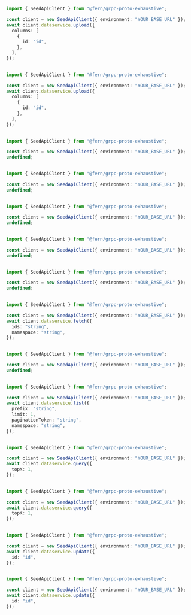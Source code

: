 ```typescript
import { SeedApiClient } from "@fern/grpc-proto-exhaustive";

const client = new SeedApiClient({ environment: "YOUR_BASE_URL" });
await client.dataservice.upload({
  columns: [
    {
      id: "id",
    },
  ],
});
 
```                        


```typescript
import { SeedApiClient } from "@fern/grpc-proto-exhaustive";

const client = new SeedApiClient({ environment: "YOUR_BASE_URL" });
await client.dataservice.upload({
  columns: [
    {
      id: "id",
    },
  ],
});
 
```                        


```typescript
import { SeedApiClient } from "@fern/grpc-proto-exhaustive";

const client = new SeedApiClient({ environment: "YOUR_BASE_URL" });
undefined;
 
```                        


```typescript
import { SeedApiClient } from "@fern/grpc-proto-exhaustive";

const client = new SeedApiClient({ environment: "YOUR_BASE_URL" });
undefined;
 
```                        


```typescript
import { SeedApiClient } from "@fern/grpc-proto-exhaustive";

const client = new SeedApiClient({ environment: "YOUR_BASE_URL" });
undefined;
 
```                        


```typescript
import { SeedApiClient } from "@fern/grpc-proto-exhaustive";

const client = new SeedApiClient({ environment: "YOUR_BASE_URL" });
undefined;
 
```                        


```typescript
import { SeedApiClient } from "@fern/grpc-proto-exhaustive";

const client = new SeedApiClient({ environment: "YOUR_BASE_URL" });
undefined;
 
```                        


```typescript
import { SeedApiClient } from "@fern/grpc-proto-exhaustive";

const client = new SeedApiClient({ environment: "YOUR_BASE_URL" });
await client.dataservice.fetch({
  ids: "string",
  namespace: "string",
});
 
```                        


```typescript
import { SeedApiClient } from "@fern/grpc-proto-exhaustive";

const client = new SeedApiClient({ environment: "YOUR_BASE_URL" });
undefined;
 
```                        


```typescript
import { SeedApiClient } from "@fern/grpc-proto-exhaustive";

const client = new SeedApiClient({ environment: "YOUR_BASE_URL" });
await client.dataservice.list({
  prefix: "string",
  limit: 1,
  paginationToken: "string",
  namespace: "string",
});
 
```                        


```typescript
import { SeedApiClient } from "@fern/grpc-proto-exhaustive";

const client = new SeedApiClient({ environment: "YOUR_BASE_URL" });
await client.dataservice.query({
  topK: 1,
});
 
```                        


```typescript
import { SeedApiClient } from "@fern/grpc-proto-exhaustive";

const client = new SeedApiClient({ environment: "YOUR_BASE_URL" });
await client.dataservice.query({
  topK: 1,
});
 
```                        


```typescript
import { SeedApiClient } from "@fern/grpc-proto-exhaustive";

const client = new SeedApiClient({ environment: "YOUR_BASE_URL" });
await client.dataservice.update({
  id: "id",
});
 
```                        


```typescript
import { SeedApiClient } from "@fern/grpc-proto-exhaustive";

const client = new SeedApiClient({ environment: "YOUR_BASE_URL" });
await client.dataservice.update({
  id: "id",
});
 
```                        



